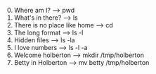 0. Where am I? --> pwd
1. What's in there? --> ls
2. There is no place like home --> cd
3. The long format --> ls -l
4. Hidden files --> ls -la
5. I love numbers --> ls -l -a
6. Welcome holberton --> mkdir /tmp/holberton
7. Betty in Holberton --> mv betty /tmp/holberton